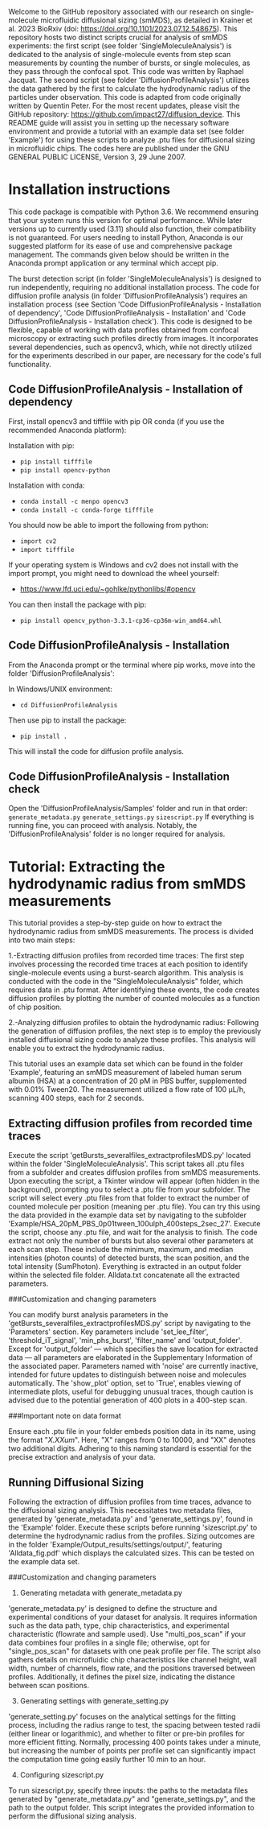 Welcome to the GitHub repository associated with our research on single-molecule microfluidic diffusional sizing (smMDS), as detailed in Krainer et al. 2023 BioRxiv (doi: https://doi.org/10.1101/2023.07.12.548675). This repository hosts two distinct scripts crucial for analysis of smMDS experiments: the first script (see folder 'SingleMoleculeAnalysis') is dedicated to the analysis of single-molecule events from step scan measurements by counting the number of bursts, or single molecules, as they pass through the confocal spot. This code was written by Raphael Jacquat. The second script (see folder 'DiffusionProfileAnalysis') utilizes the data gathered by the first to calculate the hydrodynamic radius of the particles under observation. This code is adapted from code originally written by Quentin Peter. For the most recent updates, please visit the GitHub repository: https://github.com/impact27/diffusion_device. This README guide will assist you in setting up the necessary software environment and provide a tutorial with an example data set (see folder 'Example') for using these scripts to analyze .ptu files for diffusional sizing in microfluidic chips. The codes here are published under the GNU GENERAL PUBLIC LICENSE, Version 3, 29 June 2007.

# Installation instructions

This code package is compatible with Python 3.6. We recommend ensuring that your system runs this version for optimal performance. While later versions up to currently used (3.11) should also function, their compatibility is not guaranteed. For users needing to install Python, Anaconda is our suggested platform for its ease of use and comprehensive package management. The commands given below should be written in the Anaconda prompt application or any terminal which accept pip.

The burst detection script (in folder 'SingleMoleculeAnalysis') is designed to run independently, requiring no additional installation process. The code for diffusion profile analysis (in folder 'DiffusionProfileAnalysis') requires an installation process (see Section 'Code DiffusionProfileAnalysis - Installation of dependency', 'Code DiffusionProfileAnalysis - Installation' and 'Code DiffusionProfileAnalysis - Installation check'). This code is designed to be flexible, capable of working with data profiles obtained from confocal microscopy or extracting such profiles directly from images. It incorporates several dependencies, such as opencv3, which, while not directly utilized for the experiments described in our paper, are necessary for the code's full functionality.

## Code DiffusionProfileAnalysis - Installation of dependency
First, install opencv3 and tifffile with pip OR conda (if you use the recommended Anaconda platform):

Installation with pip:
- `pip install tifffile`
- `pip install opencv-python`

Installation with conda:
- `conda install -c menpo opencv3`
- `conda install -c conda-forge tifffile`

You should now be able to import the following from python:
- `import cv2`
- `import tifffile`

If your operating system is Windows and cv2 does not install with the import prompt, you might need to download the wheel yourself:
- https://www.lfd.uci.edu/~gohlke/pythonlibs/#opencv

You can then install the package with pip:
- `pip install opencv_python‑3.3.1‑cp36‑cp36m‑win_amd64.whl`

## Code DiffusionProfileAnalysis - Installation
From the Anaconda prompt or the terminal where pip works, move into the folder 'DiffusionProfileAnalysis':

In Windows/UNIX environment:
- `cd DiffusionProfileAnalysis`

Then use pip to install the package:
- `pip install .`

This will install the code for diffusion profile analysis.

## Code DiffusionProfileAnalysis - Installation check
Open the 'DiffusionProfileAnalysis/Samples' folder and run in that order:
`generate_metadata.py`
`generate_settings.py`
`sizescript.py`
If everything is running fine, you can proceed with analysis. Notably, the 'DiffusionProfileAnalysis' folder is no longer required for analysis.

# Tutorial: Extracting the hydrodynamic radius from smMDS measurements
This tutorial provides a step-by-step guide on how to extract the hydrodynamic radius from smMDS measurements. The process is divided into two main steps:

1.-Extracting diffusion profiles from recorded time traces:
The first step involves processing the recorded time traces at each position to identify single-molecule events using a burst-search algorithm. This analysis is conducted with the code in the "SingleMoleculeAnalysis" folder, which requires data in .ptu format. After identifying these events, the code creates diffusion profiles by plotting the number of counted molecules as a function of chip position.

2.-Analyzing diffusion profiles to obtain the hydrodynamic radius:
Following the generation of diffusion profiles, the next step is to employ the previously installed diffusional sizing code to analyze these profiles. This analysis will enable you to extract the hydrodynamic radius.

This tutorial uses an example data set which can be found in the folder 'Example', featuring an smMDS measurement of labeled human serum albumin (HSA) at a concentration of 20 pM in PBS buffer, supplemented with 0.01% Tween20. The measurement utilized a flow rate of 100 µL/h, scanning 400 steps, each for 2 seconds.

## Extracting diffusion profiles from recorded time traces
Execute the script 'getBursts_severalfiles_extractprofilesMDS.py' located within the folder 'SingleMoleculeAnalysis'. This script takes all .ptu files from a subfolder and creates diffusion profiles from smMDS measurements. Upon executing the script, a Tkinter window will appear (often hidden in the background), prompting you to select a .ptu file from your subfolder. The script will select every .ptu files from that folder to extract the number of counted molecule per position (meaning per .ptu file). You can try this using the data provided in the example data set by navigating to the subfolder 'Example/HSA_20pM_PBS_0p01tween_100ulph_400steps_2sec_27'. Execute the script, choose any .ptu file, and wait for the analysis to finish. The code extract not only the number of bursts but also several other parameters at each scan step. These include the minimum, maximum, and median intensities (photon counts) of detected bursts, the scan position, and the total intensity (SumPhoton). Everything is extracted in an output folder within the selected file folder. Alldata.txt concatenate all the extracted parameters.

###Customization and changing parameters

You can modify burst analysis parameters in the 'getBursts_severalfiles_extractprofilesMDS.py' script by navigating to the 'Parameters' section. Key parameters include 'set_lee_filter', 'threshold_iT_signal', 'min_phs_burst', 'filter_name' and 'output_folder'. Except for 'output_folder' — which specifies the save location for extracted data — all parameters are elaborated in the Supplementary Information of the associated paper. Parameters named with 'noise' are currently inactive, intended for future updates to distinguish between noise and molecules automatically. The 'show_plot' option, set to 'True', enables viewing of intermediate plots, useful for debugging unusual traces, though caution is advised due to the potential generation of 400 plots in a 400-step scan. 

###Important note on data format

Ensure each .ptu file in your folder embeds position data in its name, using the format "_X.XXum_". Here, "X" ranges from 0 to 10000, and "XX" denotes two additional digits. Adhering to this naming standard is essential for the precise extraction and analysis of your data.

## Running Diffusional Sizing
Following the extraction of diffusion profiles from time traces, advance to the diffusional sizing analysis. This necessitates two metadata files, generated by 'generate_metadata.py' and 'generate_settings.py', found in the 'Example' folder. Execute these scripts before running 'sizescript.py' to determine the hydrodynamic radius from the profiles. Sizing outcomes are in the folder 'Example/Output_results/settings/output/', featuring 'Alldata_fig.pdf' which displays the calculated sizes. This can be tested on the example data set. 

###Customization and changing parameters
1. Generating metadata with generate_metadata.py

'generate_metadata.py' is designed to define the structure and experimental conditions of your dataset for analysis. It requires information such as the data path, type, chip characteristics, and experimental characteristic (flowrate and sample used). Use "multi_pos_scan" if your data combines four profiles in a single file; otherwise, opt for "single_pos_scan" for datasets with one peak profile per file. The script also gathers details on microfluidic chip characteristics like channel height, wall width, number of channels, flow rate, and the positions traversed between profiles. Additionally, it defines the pixel size, indicating the distance between scan positions.

3. Generating settings with generate_setting.py

'generate_setting.py' focuses on the analytical settings for the fitting process, including the radius range to test, the spacing between tested radii (either linear or logarithmic), and whether to filter or pre-bin profiles for more efficient fitting. Normally, processing 400 points takes under a minute, but increasing the number of points per profile set can significantly impact the computation time going easily further 10 min to an hour.

4. Configuring sizescript.py

To run sizescript.py, specify three inputs: the paths to the metadata files generated by "generate_metadata.py" and "generate_settings.py", and the path to the output folder. This script integrates the provided information to perform the diffusional sizing analysis.
